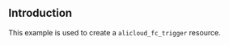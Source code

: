 ## Introduction

This example is used to create a `alicloud_fc_trigger` resource.

<!-- BEGIN_TF_DOCS -->

<!-- END_TF_DOCS -->
